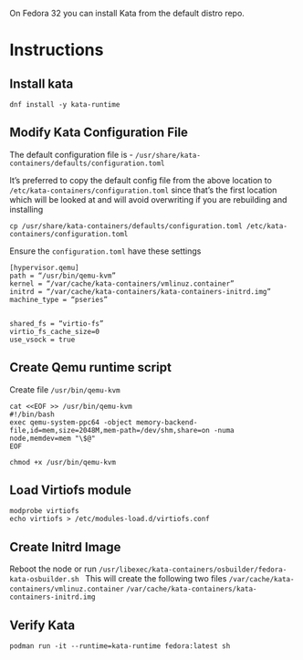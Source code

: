 On Fedora 32 you can install Kata from the default distro repo.

# Instructions

## Install kata
```
dnf install -y kata-runtime
```

## Modify Kata Configuration File
The default configuration file is - `/usr/share/kata-containers/defaults/configuration.toml`

It’s preferred to copy the default config file from the above location to `/etc/kata-containers/configuration.toml` since that’s the first location which will be looked at and will avoid overwriting if you are rebuilding and installing

```
cp /usr/share/kata-containers/defaults/configuration.toml /etc/kata-containers/configuration.toml
```

Ensure the `configuration.toml` have these settings 

```
[hypervisor.qemu]
path = “/usr/bin/qemu-kvm”
kernel = “/var/cache/kata-containers/vmlinuz.container”
initrd = “/var/cache/kata-containers/kata-containers-initrd.img”
machine_type = “pseries”


shared_fs = “virtio-fs”
virtio_fs_cache_size=0
use_vsock = true
```

## Create Qemu runtime script
Create file `/usr/bin/qemu-kvm`
```
cat <<EOF >> /usr/bin/qemu-kvm
#!/bin/bash
exec qemu-system-ppc64 -object memory-backend-file,id=mem,size=2048M,mem-path=/dev/shm,share=on -numa node,memdev=mem "\$@"
EOF

chmod +x /usr/bin/qemu-kvm
```

## Load Virtiofs module
```
modprobe virtiofs
echo virtiofs > /etc/modules-load.d/virtiofs.conf
```

## Create Initrd Image

Reboot the node or run `/usr/libexec/kata-containers/osbuilder/fedora-kata-osbuilder.sh `
This will create the following two files
`/var/cache/kata-containers/vmlinuz.container`
`/var/cache/kata-containers/kata-containers-initrd.img`

## Verify Kata
```
podman run -it --runtime=kata-runtime fedora:latest sh
```
